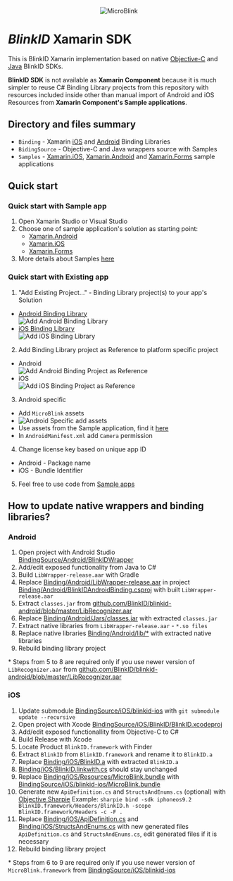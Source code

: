 <p align="center" >
  <img src="https://raw.githubusercontent.com/BlinkID/blinkid-xamarin/design/Design/logo-microblink-xamarin.png" alt="MicroBlink" title="MicroBlink">
</p>

# _BlinkID_ Xamarin SDK

This is BlinkID Xamarin implementation based on native [Objective-C](https://github.com/BlinkID/blinkid-ios) and [Java](https://github.com/BlinkID/blinkid-android) BlinkID SDKs.

**BlinkID SDK** is not available as **Xamarin Component** because it is much simpler to reuse C# Binding Library projects from this repository with resources included inside other than manual import of Android and iOS Resources from **Xamarin Component's Sample applications**. 

## Directory and files summary

* `Binding` - Xamarin [iOS](https://developer.xamarin.com/guides/ios/advanced_topics/binding_objective-c/) and [Android](https://developer.xamarin.com/guides/android/advanced_topics/binding-a-java-library/) Binding Libraries
* `BidingSource` - Objective-C and Java wrappers source with Samples 
* `Samples` - [Xamarin.iOS](Samples/iOS), [Xamarin.Android](Samples/Android) and [Xamarin.Forms](Samples/Forms) sample applications

## Quick start
### Quick start with Sample app

1. Open Xamarin Studio or Visual Studio
2. Choose one of sample application's solution as starting point:
    * [Xamarin.Android](Samples/Android)
    * [Xamarin.iOS](Samples/iOS)
    * [Xamarin.Forms](Samples/Forms)
3. More details about Samples [here](Samples)

### Quick start with Existing app

1. "Add Existing Project..." - Binding Library project(s) to your app's Solution
  * [Android Binding Library](Binding/Android/BlinkIDAndroidBinding.csproj)  
    ![Add Android Binding Library](https://raw.githubusercontent.com/BlinkID/blinkid-xamarin/design/Design/blinkid-add-existing-project-android-binding-library-project.png)  
  * [iOS Binding Library](Binding/iOS/BlinkIDiOSBinding.csproj)  
    ![Add iOS Binding Library](https://raw.githubusercontent.com/BlinkID/blinkid-xamarin/design/Design/blinkid-add-existing-project-ios-binding-library-project.png)  

2. Add Binding Library project as Reference to platform specific project
  * Android  
  ![Add Android Binding Project as Reference](https://raw.githubusercontent.com/BlinkID/blinkid-xamarin/design/Design/blinkid-add-binding-android-project-as-reference.png)
  * iOS  
  ![Add iOS Binding Project as Reference](https://raw.githubusercontent.com/BlinkID/blinkid-xamarin/design/Design/blinkid-add-binding-ios-project-as-reference.png)

3. Android specific
  * Add `MicroBlink` assets
  * ![Android Specific add assets](https://raw.githubusercontent.com/BlinkID/blinkid-xamarin/design/Design/blinkid-android-specific-add-microblink-assets.png)
  * Use assets from the Sample application, find it [here](Samples/Android/Assets/microblink)
  * In `AndroidManifest.xml` add `Camera` permission

4. Change license key based on unique app ID
  * Android - Package name 
  * iOS - Bundle Identifier

5. Feel free to use code from [Sample apps](Samples)


## How to update native wrappers and binding libraries?
### Android

1. Open project with Android Studio [BindingSource/Android/BlinkIDWrapper](BindingSource/Android/BlinkIDWrapper)
2. Add/edit exposed functionality from Java to C#
3. Build `LibWrapper-release.aar` with Gradle
4. Replace [Binding/Android/LibWrapper-release.aar](Binding/Android/LibWrapper-release.aar) in project [Binding/Android/BlinkIDAndroidBinding.csproj](Binding/Android/BlinkIDAndroidBinding.csproj) with built `LibWrapper-release.aar`
5. Extract `classes.jar` from [github.com/BlinkID/blinkid-android/blob/master/LibRecognizer.aar](https://github.com/BlinkID/blinkid-android/blob/master/LibRecognizer.aar)
6. Replace [Binding/Android/Jars/classes.jar](Binding/Android/Jars/classes.jar) with extracted `classes.jar`
7. Extract native libraries from `LibWrapper-release.aar` - `*.so files`
8. Replace native libraries [Binding/Android/lib/*](Binding/Android/lib) with extracted native libraries
9. Rebuild binding library project

\* Steps from 5 to 8 are required only if you use newer version of `LibRecognizer.aar` from [github.com/BlinkID/blinkid-android/blob/master/LibRecognizer.aar](https://github.com/BlinkID/blinkid-android/blob/master/LibRecognizer.aar)

### iOS

1. Update submodule [BindingSource/iOS/blinkid-ios](https://github.com/BlinkID/blinkid-ios) with `git submodule update --recursive`
2. Open project with Xcode [BindingSource/iOS/BlinkID/BlinkID.xcodeproj](BindingSource/iOS/BlinkID/BlinkID.xcodeproj)
3. Add/edit exposed functionallity from Objective-C to C#
4. Build Release with Xcode
5. Locate Product `BlinkID.framework` with Finder
6. Extract `BlinkID` from `BlinkID.framework` and rename it to `BlinkID.a`
7. Replace [Binding/iOS/BlinkID.a](Binding/iOS/BlinkID.a) with extracted `BlinkID.a`
8. [Binding/iOS/BlinkID.linkwith.cs](Binding/iOS/BlinkID.linkwith.cs) should stay unchanged
9. Replace [Binding/iOS/Resources/MicroBlink.bundle](Binding/iOS/Resources/MicroBlink.bundle) with [BindingSource/iOS/blinkid-ios/MicroBlink.bundle](https://github.com/BlinkID/blinkid-ios/tree/master/MicroBlink.bundle)
10. Generate new `ApiDefinition.cs` and `StructsAndEnums.cs` (optional) with [Objective Sharpie](https://developer.xamarin.com/guides/cross-platform/macios/binding/objective-sharpie/)
Example: `sharpie bind -sdk iphoneos9.2 BlinkID.framework/Headers/BlinkID.h -scope BlinkID.framework/Headers -c -F .`
11. Replace [Binding/iOS/ApiDefinition.cs](Binding/iOS/ApiDefinition.cs) and [Binding/iOS/StructsAndEnums.cs](Binding/iOS/StructsAndEnums.cs) with new generated files `ApiDefinition.cs` and `StructsAndEnums.cs`, edit generated files if it is necessary
12. Rebuild binding library project

\* Steps from 6 to 9 are required only if you use newer version of `MicroBlink.framework` from [BindingSource/iOS/blinkid-ios](https://github.com/BlinkID/blinkid-ios)

